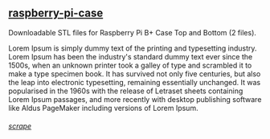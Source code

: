 <div class="gitDiv">
    <div class="detailsDiv">
        <h2><a href="https://fullborelabs.com/26663-raspberry-pi-case" target="_blank">raspberry-pi-case </a></h2>
        <p>Downloadable STL files for Raspberry Pi B+ Case Top and Bottom (2 files).</p>
        <p>Lorem Ipsum is simply dummy text of the printing and typesetting industry. Lorem Ipsum has been the industry's standard dummy text ever since the 1500s, when an unknown printer took a galley of type and scrambled it to make a type specimen book. It has survived not only five centuries, but also the leap into electronic typesetting, remaining essentially unchanged. It was popularised in the 1960s with the release of Letraset sheets containing Lorem Ipsum passages, and more recently with desktop publishing software like Aldus PageMaker including versions of Lorem Ipsum.</p>
        <h6><a href="https://fullborelabs.com/wp/git-scripts/raspberry-pi-case/details-scrape.cgi" target="_blank" class="scrapeLink">scrape</a></h6>
    </div>
</div>
